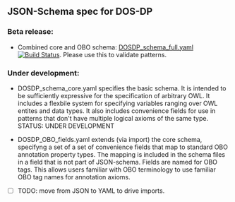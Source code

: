 ## JSON-Schema spec for DOS-DP

### Beta release:

* Combined core and OBO schema: [DOSDP_schema_full.yaml](https://github.com/dosumis/dead_simple_owl_design_patterns/blob/master/spec/DOSDP_schema_full.yaml) [![Build Status](https://travis-ci.org/dosumis/dead_simple_owl_design_patterns.svg?branch=master)](https://travis-ci.org/dosumis/dead_simple_owl_design_patterns).  Please use this to validate patterns.

### Under development:

* DOSDP\_schema\_core.yaml  specifies the basic schema. It is
  intended to be sufficiently expressive for the specification of
  arbitrary OWL.  It includes a flexbile system for specifying
  variables ranging over OWL entites and data types.  It also includes
  convenience fields for use in patterns that don't have multiple logical
  axioms of the same type. STATUS:  UNDER DEVELOPMENT
 
   
* DOSDP\_OBO_fields.yaml extends (via import) the core schema, specifyng a 
   set of a set of convenience fields that map to standard OBO annotation
   property types.  The mapping is included in the schema files in a field that 
   is not part of JSON-schema. Fields are named for OBO tags. This allows users familiar with OBO
   terminology to use familiar OBO tag names for annotation
   axioms.   
   
   
- [ ] TODO: move from JSON to YAML to drive imports.

   
    
  

